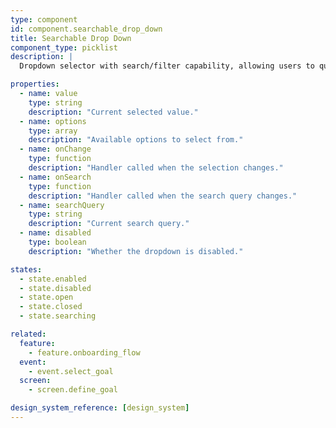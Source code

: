 ```yaml
---
type: component
id: component.searchable_drop_down
title: Searchable Drop Down
component_type: picklist
description: |
  Dropdown selector with search/filter capability, allowing users to quickly find and select from a large list of options.

properties:
  - name: value
    type: string
    description: "Current selected value."
  - name: options
    type: array
    description: "Available options to select from."
  - name: onChange
    type: function
    description: "Handler called when the selection changes."
  - name: onSearch
    type: function
    description: "Handler called when the search query changes."
  - name: searchQuery
    type: string
    description: "Current search query."
  - name: disabled
    type: boolean
    description: "Whether the dropdown is disabled."

states:
  - state.enabled
  - state.disabled
  - state.open
  - state.closed
  - state.searching

related:
  feature:
    - feature.onboarding_flow
  event:
    - event.select_goal
  screen:
    - screen.define_goal

design_system_reference: [design_system]
---
```

